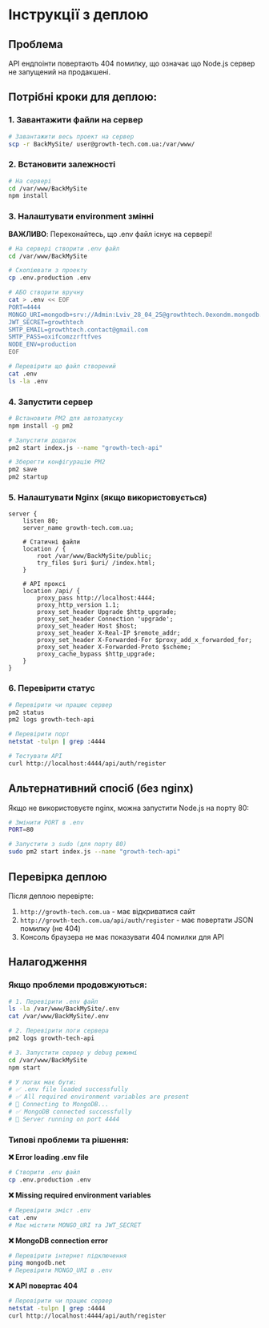 # Інструкції з деплою

## Проблема
API ендпоінти повертають 404 помилку, що означає що Node.js сервер не запущений на продакшені.

## Потрібні кроки для деплою:

### 1. Завантажити файли на сервер
```bash
# Завантажити весь проект на сервер
scp -r BackMySite/ user@growth-tech.com.ua:/var/www/
```

### 2. Встановити залежності
```bash
# На сервері
cd /var/www/BackMySite
npm install
```

### 3. Налаштувати environment змінні

**ВАЖЛИВО**: Переконайтесь, що .env файл існує на сервері!

```bash
# На сервері створити .env файл
cd /var/www/BackMySite

# Скопіювати з проекту
cp .env.production .env

# АБО створити вручну
cat > .env << EOF
PORT=4444
MONGO_URI=mongodb+srv://Admin:Lviv_28_04_25@growthtech.0exondm.mongodb.net/GrowthTech?retryWrites=true&w=majority&appName=GrowthTech
JWT_SECRET=growthtech
SMTP_EMAIL=growthtech.contact@gmail.com
SMTP_PASS=oxifcomzzrftfves
NODE_ENV=production
EOF

# Перевірити що файл створений
cat .env
ls -la .env
```

### 4. Запустити сервер
```bash
# Встановити PM2 для автозапуску
npm install -g pm2

# Запустити додаток
pm2 start index.js --name "growth-tech-api"

# Зберегти конфігурацію PM2
pm2 save
pm2 startup
```

### 5. Налаштувати Nginx (якщо використовується)
```nginx
server {
    listen 80;
    server_name growth-tech.com.ua;
    
    # Статичні файли
    location / {
        root /var/www/BackMySite/public;
        try_files $uri $uri/ /index.html;
    }
    
    # API проксі
    location /api/ {
        proxy_pass http://localhost:4444;
        proxy_http_version 1.1;
        proxy_set_header Upgrade $http_upgrade;
        proxy_set_header Connection 'upgrade';
        proxy_set_header Host $host;
        proxy_set_header X-Real-IP $remote_addr;
        proxy_set_header X-Forwarded-For $proxy_add_x_forwarded_for;
        proxy_set_header X-Forwarded-Proto $scheme;
        proxy_cache_bypass $http_upgrade;
    }
}
```

### 6. Перевірити статус
```bash
# Перевірити чи працює сервер
pm2 status
pm2 logs growth-tech-api

# Перевірити порт
netstat -tulpn | grep :4444

# Тестувати API
curl http://localhost:4444/api/auth/register
```

## Альтернативний спосіб (без nginx)

Якщо не використовуєте nginx, можна запустити Node.js на порту 80:

```bash
# Змінити PORT в .env
PORT=80

# Запустити з sudo (для порту 80)
sudo pm2 start index.js --name "growth-tech-api"
```

## Перевірка деплою

Після деплою перевірте:
1. `http://growth-tech.com.ua` - має відкриватися сайт
2. `http://growth-tech.com.ua/api/auth/register` - має повертати JSON помилку (не 404)
3. Консоль браузера не має показувати 404 помилки для API

## Налагодження

### Якщо проблеми продовжуються:

```bash
# 1. Перевірити .env файл
ls -la /var/www/BackMySite/.env
cat /var/www/BackMySite/.env

# 2. Перевірити логи сервера
pm2 logs growth-tech-api

# 3. Запустити сервер у debug режимі
cd /var/www/BackMySite
npm start

# У логах має бути:
# ✅ .env file loaded successfully
# ✅ All required environment variables are present
# 🔄 Connecting to MongoDB...
# ✅ MongoDB connected successfully
# 🚀 Server running on port 4444
```

### Типові проблеми та рішення:

**❌ Error loading .env file**
```bash
# Створити .env файл
cp .env.production .env
```

**❌ Missing required environment variables**
```bash
# Перевірити зміст .env
cat .env
# Має містити MONGO_URI та JWT_SECRET
```

**❌ MongoDB connection error**
```bash
# Перевірити інтернет підключення
ping mongodb.net
# Перевірити MONGO_URI в .env
```

**❌ API повертає 404**
```bash
# Перевірити чи працює сервер
netstat -tulpn | grep :4444
curl http://localhost:4444/api/auth/register
```
